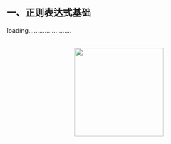 ## 一、正则表达式基础

loading........................

<br/>

<div align="center"> <img  src="https://gitee.com/MartinHub/MartinHub-notes/raw/master/images/weixin.png" width="200"/> </div>